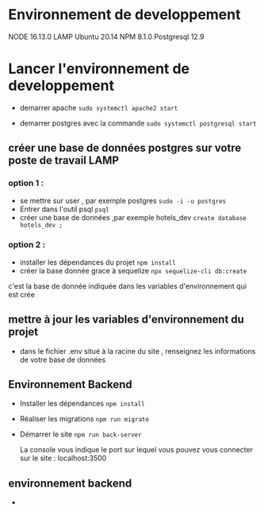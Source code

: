 # Environnement de developpement

NODE 16.13.0
LAMP
Ubuntu 20.14
NPM 8.1.0
Postgresql 12.9

# Lancer l'environnement de developpement

- demarrer apache
  `sudo systemctl apache2 start`

- demarrer postgres avec la commande
  `sudo systemctl postgresql start`

## créer une base de données postgres sur votre poste de travail LAMP

### option 1 :

- se mettre sur user , par exemple postgres
  `sudo -i -u postgres`
- Entrer dans l'outil psql
  `psql`
- créer une base de données ,par exemple hotels_dev
  `create database hotels_dev ;`

### option 2 :

- installer les dépendances du projet
  `npm install`
- créer la base donnée grace à sequelize
  `npx sequelize-cli db:create`

c'est la base de donnée indiquée dans les variables d'environnement qui est crée

## mettre à jour les variables d'environnement du projet

- dans le fichier .env situé à la racine du site , renseignez les informations de votre base de données

## Environnement Backend

- Installer les dépendances
  `npm install`

- Réaliser les migrations
  `npm run migrate`

- Démarrer le site
  `npm run back-server`

  La console vous indique le port sur lequel vous pouvez vous connecter sur le site : localhost:3500

## environnement backend

-
